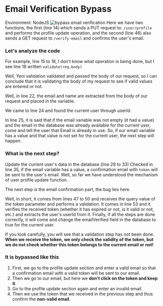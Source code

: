 # Email Verification Bypass
Environment: NodeJS
![bypass email verification](https://github.com/user-attachments/assets/66c29812-256e-48c0-aebf-81e142a85704)
Here we have two functions, the first (line 14) which sends a PUT request to: `/user/profile` and performs the profile update operation, and the second (line 46) also sends a GET request to `/verify-email` and confirms the user's email.

### Let's analyze the code
For example, line 15 to 18, I don't know what operation is being done, but I see line 18 written `validate(req.body)`

Well, Yeni validation validated and passed the body of our request, so I can conclude that it is validating the body of my request to see if valid values ​​are entered or not.

Well, in line 22, the email and name are extracted from the body of our request and placed in the variable.

We came to line 24 and found the current user through userId.

In line 25, it is said that if the email variable was not empty (it had a value) and the email in the database was already available for the current user, come and tell the user that Email is already in use.
So, if our email variable has a value and that value is not set for the current user, the next step will happen.

### What is the next step? 

Update the current user's data in the database (line 29 to 33)
Checked in line 35, if the email variable has a value, a confirmation email with `token` will be sent to the user's email.
Well, so far we have understood the mechanism of user profile update function.

The next step is the email confirmation part, the bug lies here.

Well, in short, it comes from lines 47 to 50 and receives the query value of the token parameter and performs a validation.
It comes in line 53 and it verifies the received token (whether it has expired or not, is it valid or not, etc.) and extracts the user's userId from it.
Finally, if all the steps are done correctly, it will come and change the emailVerified field in the database to true for the current user.

If you look carefully, you will see that a validation step has not been done.
**When we receive the token, we only check the validity of the token, but we do not check whether this token belongs to the current email or not!**

### It is bypassed like this
1. First, we go to the profile update section and enter a valid email so that a confirmation email with a valid token will be sent to our email.
2. Then we go to our email, but here we **don't click on the token and keep it**.
3. Go to the profile update section again and enter an invalid email.
4. Then we use the token that we received in the previous step and thus confirm the **non-valid email**.


